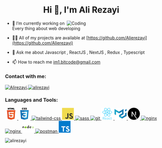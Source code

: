 <h1 align="center">Hi 👋, I'm Ali Rezayi</h1>

<img align="right" alt="Coding" width="300" src="https://media.tenor.com/6PUE1PAsXQUAAAAd/scaler-create-impact.gif">

<div>
  
- 🔭 I’m currently working on Every thing about web developing

- 👨‍💻 All of my projects are available at [https://github.com/Alierezayi](https://github.com/Alierezayi)

- 💬 Ask me about Javascript , ReactJS , NextJS , Redux , Typescript

- 📫 How to reach me im1.bitcode@gmail.com

</div>

<h3 align="left">Contact with me:</h3>
<p align="left">                                    
<a href="https://t.me/AlieRezayi" target="blank">
  <img 
    align="center" 
    src="https://static.cdnlogo.com/logos/t/23/telegram.png" 
    alt="Alirezayi" 
    height="40" 
    width="40" 
    />
</a>
  
<a href="https://instagram.com/ali._rezaeyi" target="blank">
  <img 
    align="center"
    src="https://raw.githubusercontent.com/rahuldkjain/github-profile-readme-generator/master/src/images/icons/Social/instagram.svg" 
    alt="alirezayi" 
    height="30" 
    width="40" 
    />
</a>
</p>

<h3 align="left">Languages and Tools:</h3>
<p align="left">
  <a href="https://www.w3.org/html/" target="_blank" rel="noreferrer"> 
    <img src="https://raw.githubusercontent.com/devicons/devicon/master/icons/html5/html5-original-wordmark.svg" alt="html5" width="40" height="40"/> 
  </a> 
  
  <a href="https://www.w3schools.com/css/" target="_blank" rel="noreferrer">
    <img src="https://raw.githubusercontent.com/devicons/devicon/master/icons/css3/css3-original-wordmark.svg" alt="css3" width="40" height="40"/> 
  </a> 
  
  <a href="https://tailwindcss.com" target="_blank" rel="noreferrer"> 
    <img src="https://img.icons8.com/?size=512&id=4PiNHtUJVbLs&format=png" alt="tailwind-css" width="40" height="40"/> 
  </a> 
   
  <a href="https://developer.mozilla.org/en-US/docs/Web/JavaScript" target="_blank" rel="noreferrer"> 
    <img src="https://raw.githubusercontent.com/devicons/devicon/master/icons/javascript/javascript-original.svg" alt="javascript" width="40" height="40"/> 
  </a> 
   
  <a href="https://sass-lang.com/" target="_blank" rel="noreferrer"> 
    <img src="https://upload.wikimedia.org/wikipedia/commons/9/96/Sass_Logo_Color.svg" alt="sass" width="40" height="40"/> 
  </a> 

  <a href="https://git-scm.com/" target="_blank" rel="noreferrer"> 
    <img src="https://www.vectorlogo.zone/logos/git-scm/git-scm-icon.svg" alt="git" width="40" height="40"/> 
  </a> 
  
  <a href="https://react.dev" target="_blank" rel="noreferrer"> 
    <img src="https://raw.githubusercontent.com/devicons/devicon/master/icons/react/react-original-wordmark.svg" alt="react" width="40" height="40"/> 
  </a> 
  
  <a href="https://mui.com/" target="_blank" rel="noreferrer"> 
    <img src="https://raw.githubusercontent.com/devicons/devicon/master/icons/materialui/materialui-original.svg" alt="material-ui" width="40" height="40"/> 
  </a> 
  
  <a href="https://nextjs.org/" target="_blank" rel="noreferrer"> 
    <img src="https://raw.githubusercontent.com/devicons/devicon/master/icons/nextjs/nextjs-original.svg" alt="nestjs" width="40" height="40"/> 
  </a> 
  
  <a href="https://graphql.org/" target="_blank" rel="noreferrer"> 
    <img src="https://graphql.org/img/logo.svg" alt="nginx" width="40" height="40"/> 
  </a>   
  
  <a href="https://redux.js.org/" target="_blank" rel="noreferrer"> 
    <img src="https://d33wubrfki0l68.cloudfront.net/0834d0215db51e91525a25acf97433051f280f2f/c30f5/img/redux.svg" alt="nginx" width="40" height="40"/> 
  </a> 
  
  <a href="https://nodejs.org" target="_blank" rel="noreferrer"> 
    <img src="https://raw.githubusercontent.com/devicons/devicon/master/icons/nodejs/nodejs-original-wordmark.svg" alt="nodejs" width="40" height="40"/> 
  </a> 
  
  <a href="https://postman.com" target="_blank" rel="noreferrer"> 
    <img src="https://www.vectorlogo.zone/logos/getpostman/getpostman-icon.svg" alt="postman" width="40" height="40"/> 
  </a> 
  
  <a href="https://www.typescriptlang.org/" target="_blank" rel="noreferrer"> 
    <img src="https://raw.githubusercontent.com/devicons/devicon/master/icons/typescript/typescript-original.svg" alt="typescript" width="40" height="40"/> 
  </a> 
</p>

<p>
  <img align="left" src="https://github-readme-stats-sigma-five.vercel.app/api/top-langs?username=alierezayi&show_icons=true&locale=en&layout=compact"         alt="alirezayi" />
</p>
